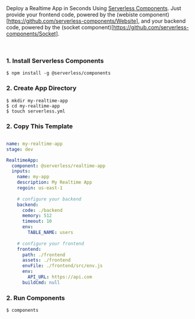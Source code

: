 &nbsp;

Deploy a Realtime App in Seconds Using [Serverless Components](https://github.com/serverless/components). Just provide your frontend code, powered by the (webiste component)[https://github.com/serverless-components/Website], and your backend code, powered by the (socket component)[https://github.com/serverless-components/Socket].

&nbsp;

### 1. Install Serverless Components

```
$ npm install -g @serverless/components
```

### 2. Create App Directory 

```
$ mkdir my-realtime-app
$ cd my-realtime-app
$ touch serverless.yml
```

### 2. Copy This Template

```yml

name: my-realtime-app
stage: dev

RealtimeApp:
  component: @serverless/realtime-app
  inputs:
    name: my-app
    description: My Realtime App
    regoin: us-east-1
  
    # configure your backend
    backend:
      code: ./backend
      memory: 512
      timeout: 10
      env:
        TABLE_NAME: users
        
    # configure your frontend
    frontend:
      path: ./frontend
      assets: ./frontend
      envFile: ./frontend/src/env.js
      env:
        API_URL: https://api.com
      buildCmd: null
```

### 2. Run Components

```
$ components
```
